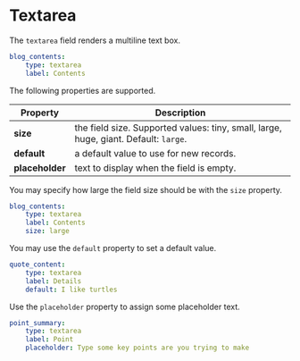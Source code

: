 # Textarea

The `textarea` field renders a multiline text box.

```yaml
blog_contents:
    type: textarea
    label: Contents
```

The following properties are supported.

Property | Description
------------- | -------------
**size** | the field size. Supported values: tiny, small, large, huge, giant. Default: `large`.
**default** | a default value to use for new records.
**placeholder** | text to display when the field is empty.

You may specify how large the field size should be with the `size` property.

```yaml
blog_contents:
    type: textarea
    label: Contents
    size: large
```

You may use the `default` property to set a default value.

```yaml
quote_content:
    type: textarea
    label: Details
    default: I like turtles
```

Use the `placeholder` property to assign some placeholder text.

```yaml
point_summary:
    type: textarea
    label: Point
    placeholder: Type some key points are you trying to make
```
